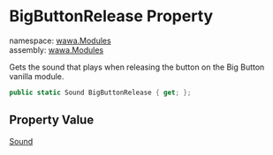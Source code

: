 # BigButtonRelease Property

namespace: [wawa\.Modules](../../wawa.Modules.md)<br />
assembly: [wawa\.Modules](../../../wawa.Modules.md)

Gets the sound that plays when releasing the button on the Big Button vanilla module\.

```csharp
public static Sound BigButtonRelease { get; };
```

## Property Value

[Sound](../../../wawa.Modules/wawa.Modules/Sound.md)

